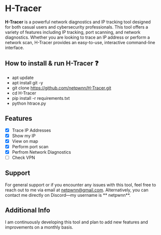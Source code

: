 # H-Tracer
**H-Tracer** is a powerful network diagnostics and IP tracking tool designed for both casual users and cybersecurity professionals. This tool offers a variety of features including IP tracking, port scanning, and network diagnostics. Whether you are looking to trace an IP address or perform a network scan, H-Tracer provides an easy-to-use, interactive command-line interface.

## How to install & run H-Tracer ❓
- apt update
- apt install git -y
- git clone https://github.com/netpwnn/H-Tracer.git
- cd H-Tracer
- pip install -r requirements.txt
- python htrace.py

## Features
- [x] Trace IP Addresses
- [x] Show my IP
- [x] View on map
- [x] Perform port scan
- [x] Perfrom Network Diagnostics
- [ ] Check VPN

## Support
For general support or if you encounter any issues with this tool, feel free to reach out to me via email at [netpwnn@gmail.com](mailto:netpwnn@gmail.com). Alternatively, you can contact me directly on Discord—my username is ** netpwnn**.

## Additional Info
I am continuously developing this tool and plan to add new features and improvements on a monthly basis.
